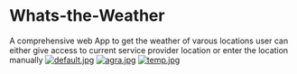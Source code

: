 # Whats-the-Weather
A comprehensive web App to get the weather of varous locations
user can either give access to current service provider location or enter the location manually
[![default.jpg](https://i.postimg.cc/T34MsnHt/default.jpg)](https://postimg.cc/qNy5h6rK)
[![agra.jpg](https://i.postimg.cc/bNmKGQ8q/agra.jpg)](https://postimg.cc/ykSft3kG)
[![temp.jpg](https://i.postimg.cc/x8xbmstv/temp.jpg)](https://postimg.cc/jnf50hV2)

